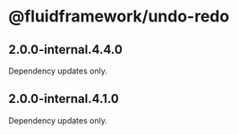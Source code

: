 # @fluidframework/undo-redo

## 2.0.0-internal.4.4.0

Dependency updates only.

## 2.0.0-internal.4.1.0

Dependency updates only.
